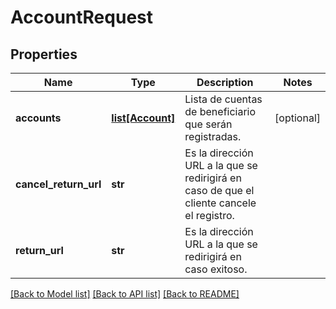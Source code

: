 # AccountRequest

## Properties
Name | Type | Description | Notes
------------ | ------------- | ------------- | -------------
**accounts** | [**list[Account]**](Account.md) | Lista de cuentas de beneficiario que serán registradas. | [optional] 
**cancel_return_url** | **str** | Es la dirección URL a la que se redirigirá en caso de que el cliente cancele el registro. | 
**return_url** | **str** | Es la dirección URL a la que se redirigirá en caso exitoso. | 

[[Back to Model list]](../README.md#documentation-for-models) [[Back to API list]](../README.md#documentation-for-api-endpoints) [[Back to README]](../README.md)

